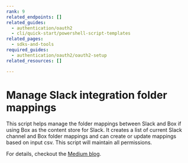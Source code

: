 ```yaml
---
rank: 9
related_endpoints: []
related_guides:
  - authentication/oauth2
  - cli/quick-start/powershell-script-templates
related_pages:
  - sdks-and-tools
required_guides:
  - authentication/oauth2/oauth2-setup
related_resources: []

---
```

# Manage Slack integration folder mappings

This script helps manage the folder mappings between Slack and Box if using Box
as the content store for Slack. It creates a list of current Slack channel and
Box folder mappings and can create or update mappings based on input csv. This
script will maintain all permissions.

For details, checkout the [Medium blog][1].

[1]: https://medium.com/box-developer-blog/new-box-cli-automation-template-to-manage-slack-integration-folder-mappings-a174f9985768